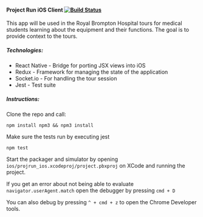 #### Project Run iOS Client [![Build Status](https://www.bitrise.io/app/f37f7660c284ec3a.svg?token=KYs8nW6vMXqRHUcTFcg8rA&branch=redux)](https://www.bitrise.io/app/f37f7660c284ec3a)

This app will be used in the Royal Brompton Hospital tours for medical students
learning about the equipment and their functions. The goal is to provide
context to the tours.

##### Technologies:
* React Native - Bridge for porting JSX views into iOS
* Redux - Framework for managing the state of the application
* Socket.io - For handling the tour session
* Jest - Test suite

##### Instructions:

Clone the repo and call:

```shell
npm install npm3 && npm3 install
```

Make sure the tests run by executing jest

```shell
npm test
```

Start the packager and simulator by opening `ios/projrun_ios.xcodeproj/project.pbxproj`
on XCode and running the project.

If you get an error about not being able to evaluate `navigator.userAgent.match`
open the debugger by pressing `cmd + D`

You can also debug by pressing `^ + cmd + z` to open the Chrome Developer tools.
